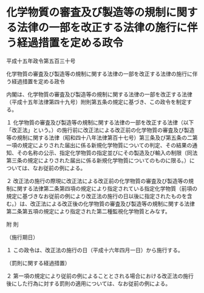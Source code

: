# 化学物質の審査及び製造等の規制に関する法律の一部を改正する法律の施行に伴う経過措置を定める政令

平成十五年政令第五百三十号

化学物質の審査及び製造等の規制に関する法律の一部を改正する法律の施行に伴う経過措置を定める政令

内閣は、化学物質の審査及び製造等の規制に関する法律の一部を改正する法律（平成十五年法律第四十九号）附則第五条の規定に基づき、この政令を制定する。

１ 化学物質の審査及び製造等の規制に関する法律の一部を改正する法律（以下「改正法」という。）の施行前に改正法による改正前の化学物質の審査及び製造等の規制に関する法律（昭和四十八年法律第百十七号）第三条及び第五条の二第一項の規定によりされた届出に係る新規化学物質についての判定、その結果の通知、その名称の公示、指定化学物質の指定並びにその製造及び輸入の制限（同法第三条の規定によりされた届出に係る新規化学物質についてのものに限る。）については、なお従前の例による。

２ 改正法の施行の際現に改正法による改正前の化学物質の審査及び製造等の規制に関する法律第二条第四項の規定により指定されている指定化学物質（前項の規定に基づきなお従前の例により改正法の施行の日以後に指定されたものを含む。）は、改正法による改正後の化学物質の審査及び製造等の規制に関する法律第二条第五項の規定により指定された第二種監視化学物質とみなす。

附 則

（施行期日）

１ この政令は、改正法の施行の日（平成十六年四月一日）から施行する。

（罰則に関する経過措置）

２ 第一項の規定により従前の例によることとされる場合における改正法の施行後にした行為に対する罰則の適用については、なお従前の例による。
